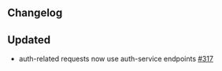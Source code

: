 
## Changelog

## Updated
- auth-related requests now use auth-service endpoints  [#317](https://github.com/readyplayerme/rpm-unity-sdk-core/pull/317)
